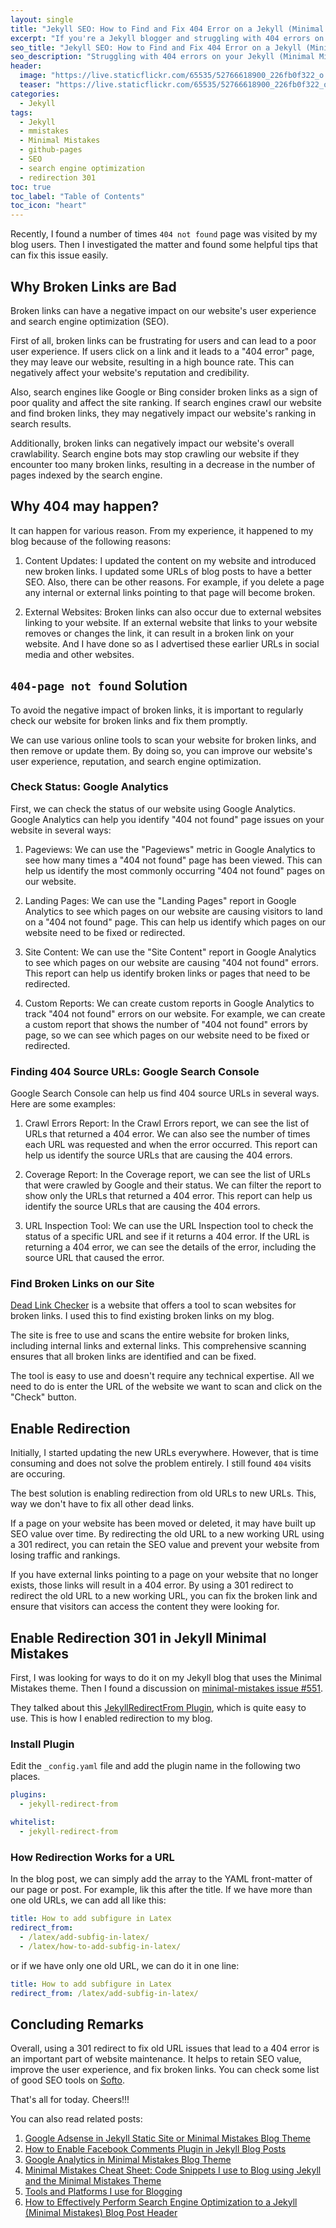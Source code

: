 ```yaml
---
layout: single
title: "Jekyll SEO: How to Find and Fix 404 Error on a Jekyll (Minimal Mistakes) Blog Website"
excerpt: "If you're a Jekyll blogger and struggling with 404 errors on your blog website, there is a way to fix this issue. Broken links and missing pages can frustrate your readers, and harm your search engine rankings. But fear not, there is a solution. In this blog post, I'll show you how to use Google Analytics and Console to find broken links and enable redirection to fix those 404 errors in your Jekyll (Minimal Mistakes) blog website. Redirection 301 is the best solution and here I show how to do that in Jekyll site."
seo_title: "Jekyll SEO: How to Find and Fix 404 Error on a Jekyll (Minimal Mistakes) Blog Website"
seo_description: "Struggling with 404 errors on your Jekyll (Minimal Mistakes) blog website? This blog post shows you how to find issues using Google Analytics/console and enable redirection to fix broken links. Keep your readers happy and improve your search engine rankings with these simple steps. I used Redirection 301 to fix the issue."
header:
  image: "https://live.staticflickr.com/65535/52766618900_226fb0f322_o.png"
  teaser: "https://live.staticflickr.com/65535/52766618900_226fb0f322_o.png"
categories:
  - Jekyll
tags:
  - Jekyll
  - mmistakes
  - Minimal Mistakes
  - github-pages
  - SEO
  - search engine optimization
  - redirection 301
toc: true
toc_label: "Table of Contents"
toc_icon: "heart"
---
```

Recently, I found a number of times `404 not found` page was visited by my blog users. Then I investigated the matter and found some helpful tips that can fix this issue easily.

## Why Broken Links are Bad
Broken links can have a negative impact on our website's user experience and search engine optimization (SEO).

First of all, broken links can be frustrating for users and can lead to a poor user experience. If users click on a link and it leads to a "404 error" page, they may leave our website, resulting in a high bounce rate. This can negatively affect your website's reputation and credibility.
    
Also, search engines like Google or Bing consider broken links as a sign of poor quality and affect the site ranking. If search engines crawl our website and find broken links, they may negatively impact our website's ranking in search results. 

Additionally, broken links can negatively impact our website's overall crawlability. Search engine bots may stop crawling our website if they encounter too many broken links, resulting in a decrease in the number of pages indexed by the search engine.

## Why 404 may happen?
It can happen for various reason. From my experience, it happened to my blog because of the following reasons:
1.  Content Updates: I updated the content on my website and introduced new broken links. I updated some URLs of blog posts to have a better SEO. Also, there can be other reasons. For example, if you delete a page any internal or external links pointing to that page will become broken.
    
    
2.  External Websites: Broken links can also occur due to external websites linking to your website. If an external website that links to your website removes or changes the link, it can result in a broken link on your website. And I have done so as I advertised these earlier URLs in social media and other websites.



## `404-page not found` Solution
To avoid the negative impact of broken links, it is important to regularly check our website for broken links and fix them promptly.

We can use various online tools to scan your website for broken links, and then remove or update them. By doing so, you can improve our website's user experience, reputation, and search engine optimization.

### Check Status: Google Analytics
First, we can check the status of our website using Google Analytics. Google Analytics can help you identify "404 not found" page issues on your website in several ways:

1.  Pageviews: We can use the "Pageviews" metric in Google Analytics to see how many times a "404 not found" page has been viewed. This can help us identify the most commonly occurring "404 not found" pages on our website.
    
2.  Landing Pages: We can use the "Landing Pages" report in Google Analytics to see which pages on our website are causing visitors to land on a "404 not found" page. This can help us identify which pages on our website need to be fixed or redirected.
    
3.  Site Content: We can use the "Site Content" report in Google Analytics to see which pages on our website are causing "404 not found" errors. This report can help us identify broken links or pages that need to be redirected.
    
4.  Custom Reports: We can create custom reports in Google Analytics to track "404 not found" errors on our website. For example, we can create a custom report that shows the number of "404 not found" errors by page, so we can see which pages on our website need to be fixed or redirected.


### Finding 404 Source URLs: Google Search Console
Google Search Console can help us find 404 source URLs in several ways. Here are some examples:

1.  Crawl Errors Report: In the Crawl Errors report, we can see the list of URLs that returned a 404 error. We can also see the number of times each URL was requested and when the error occurred. This report can help us identify the source URLs that are causing the 404 errors.
    
2.  Coverage Report: In the Coverage report, we can see the list of URLs that were crawled by Google and their status. We can filter the report to show only the URLs that returned a 404 error. This report can help us identify the source URLs that are causing the 404 errors.
    
3.  URL Inspection Tool: We can use the URL Inspection tool to check the status of a specific URL and see if it returns a 404 error. If the URL is returning a 404 error, we can see the details of the error, including the source URL that caused the error.

### Find Broken Links on our Site
[Dead Link Checker](https://www.deadlinkchecker.com/website-dead-link-checker.asp) is a website that offers a tool to scan websites for broken links. I used this to find existing broken links on my blog.

The site is free to use and scans the entire website for broken links, including internal links and external links. This comprehensive scanning ensures that all broken links are identified and can be fixed.

The tool is easy to use and doesn't require any technical expertise. All we need to do is enter the URL of the website we want to scan and click on the "Check" button.

## Enable Redirection
Initially, I started updating the new URLs everywhere. However, that is time consuming and does not solve the problem entirely. I still found `404` visits are occuring.

The best solution is enabling redirection from old URLs to new URLs. This, way we don't have to fix all other dead links.

If a page on your website has been moved or deleted, it may have built up SEO value over time. By redirecting the old URL to a new working URL using a 301 redirect, you can retain the SEO value and prevent your website from losing traffic and rankings.

If you have external links pointing to a page on your website that no longer exists, those links will result in a 404 error. By using a 301 redirect to redirect the old URL to a new working URL, you can fix the broken link and ensure that visitors can access the content they were looking for. 

## Enable Redirection 301 in Jekyll Minimal Mistakes

First, I was looking for ways to do it on my Jekyll blog that uses the Minimal Mistakes theme. Then I found a discussion on [minimal-mistakes issue #551](https://github.com/mmistakes/minimal-mistakes/issues/551).

They talked about this
[JekyllRedirectFrom Plugin](https://github.com/jekyll/jekyll-redirect-from), which is quite easy to use. This is how I enabled redirection to my blog.

### Install Plugin
Edit the `_config.yaml` file and add the plugin name in the following two places.
```yml
plugins:
  - jekyll-redirect-from
```

```yaml
whitelist:
  - jekyll-redirect-from
```

### How Redirection Works for a URL
In the blog post, we can simply add the array to the YAML front-matter of our page or post. For example, lik this after the title. If we have more than one old URLs, we can add all like this:
```yml
title: How to add subfigure in Latex
redirect_from:
  - /latex/add-subfig-in-latex/
  - /latex/how-to-add-subfig-in-latex/
```
or if we have only one old URL, we can do it in one line:
```yml
title: How to add subfigure in Latex
redirect_from: /latex/add-subfig-in-latex/
```


## Concluding Remarks
Overall, using a 301 redirect to fix old URL issues that lead to a 404 error is an important part of website maintenance. It helps to retain SEO value, improve the user experience, and fix broken links. You can check some list of good SEO tools on [Softo](https://www.softo.org/).

That's all for today. Cheers!!!

You can also read related posts:
1. [Google Adsense in Jekyll Static Site or Minimal Mistakes Blog Theme](https://shantoroy.com/jekyll/how-I-added-google-adsense-to-my-jekyll-minimal-mistakes-blog/)
2. [How to Enable Facebook Comments Plugin in Jekyll Blog Posts](https://shantoroy.com/jekyll/facebook-comment-plugin-jekyll-minimal-mistakes-blog-posts/)
3. [Google Analytics in Minimal Mistakes Blog Theme](https://shantoroy.com/jekyll/google-analytics-in-jekyll-minimal-mistakes-blog-theme/)
4. [Minimal Mistakes Cheat Sheet: Code Snippets I use to Blog using Jekyll and the Minimal Mistakes Theme](https://shantoroy.com/jekyll/code-snippets-I-use-for-blogging-in-minimal-mistakes/)
5. [Tools and Platforms I use for Blogging](https://shantoroy.com/blog/tools-I-use-for-blogging/)
6. [How to Effectively Perform Search Engine Optimization to a Jekyll (Minimal Mistakes) Blog Post Header](https://medium.com/@shantoroy/how-to-effectively-perform-search-engine-optimization-to-a-jekyll-minimal-mistakes-blog-post-9c3a17865eca)
<!--stackedit_data:
eyJoaXN0b3J5IjpbMTYxMjc0MjU0OSwtMTc0ODEyNjc0MywxNz
c5OTczMDQ0XX0=
-->